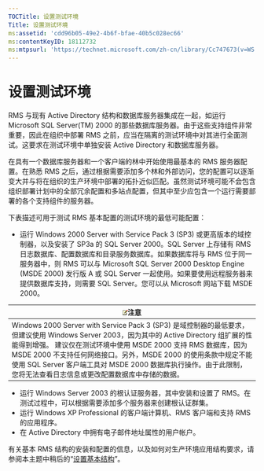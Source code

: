 ```yaml
---
TOCTitle: 设置测试环境
Title: 设置测试环境
ms:assetid: 'cdd96b05-49e2-4b6f-bfae-40b5c028ec66'
ms:contentKeyID: 18112732
ms:mtpsurl: 'https://technet.microsoft.com/zh-cn/library/Cc747673(v=WS.10)'
---
```


设置测试环境
============

RMS 与现有 Active Directory 结构和数据库服务器集成在一起，如运行 Microsoft SQL Server(TM) 2000 的那些数据库服务器。由于这些支持组件非常重要，因此在组织中部署 RMS 之前，应当在隔离的测试环境中对其进行全面测试。这要求在测试环境中单独安装 Active Directory 和数据库服务器。

在具有一个数据库服务器和一个客户端的林中开始使用最基本的 RMS 服务器配置。在熟悉 RMS 之后，通过根据需要添加多个林和外部访问，您的配置可以逐渐变大并与将在组织的生产环境中部署的拓扑近似匹配。虽然测试环境可能不会包含组织部署计划中的全部冗余配置和多站点配置，但其中至少应包含一个运行需要部署的各个支持组件的服务器。

下表描述可用于测试 RMS 基本配置的测试环境的最低可能配置：

-   运行 Windows 2000 Server with Service Pack 3 (SP3) 或更高版本的域控制器，以及安装了 SP3a 的 SQL Server 2000。SQL Server 上存储有 RMS 日志数据库、配置数据库和目录服务数据库。如果数据库将与 RMS 位于同一服务器中，则 RMS 可以与 Microsoft SQL Server 2000 Desktop Engine (MSDE 2000) 发行版 A 或 SQL Server 一起使用。如果要使用远程服务器来提供数据库支持，则需要 SQL Server。您可以从 Microsoft 网站下载 MSDE 2000。

| ![](images/Cc747673.note(WS.10).gif)注意                                                                                                                                                                                                                                                                                                                                 |
|-------------------------------------------------------------------------------------------------------------------------------------------------------------------------------------------------------------------------------------------------------------------------------------------------------------------------------------------------------------------------------------------------------|
| Windows 2000 Server with Service Pack 3 (SP3) 是域控制器的最低要求，但建议使用 Windows Server 2003，因为其中的 Active Directory 组扩展的性能得到增强。 建议仅在测试环境中使用 MSDE 2000 支持 RMS 数据库，因为 MSDE 2000 不支持任何网络接口。另外，MSDE 2000 的使用条款中规定不能使用 SQL Server 客户端工具对 MSDE 2000 数据库执行操作。由于此限制，您将无法查看日志信息或更改配置数据库中存储的数据。 |

-   运行 Windows Server 2003 的根认证服务器，其中安装和设置了 RMS。在测试过程中，可以根据需要添加多个服务器来创建根认证群集。
-   运行 Windows XP Professional 的客户端计算机、RMS 客户端和支持 RMS 的应用程序。
-   在 Active Directory 中拥有电子邮件地址属性的用户帐户。

有关基本 RMS 结构的安装和配置的信息，以及如何对生产环境应用结构要求，请参阅本主题中稍后的“[设置基本结构](https://technet.microsoft.com/3a0a3a47-e755-4455-bb22-0e05053723e4)”。
